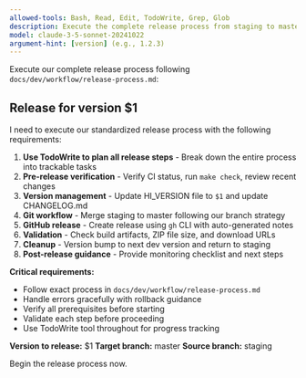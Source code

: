 ```yaml
---
allowed-tools: Bash, Read, Edit, TodoWrite, Grep, Glob
description: Execute the complete release process from staging to master
model: claude-3-5-sonnet-20241022
argument-hint: [version] (e.g., 1.2.3)
---
```


Execute our complete release process following `docs/dev/workflow/release-process.md`:

## Release for version $1

I need to execute our standardized release process with the following requirements:

1. **Use TodoWrite to plan all release steps** - Break down the entire process into trackable tasks
2. **Pre-release verification** - Verify CI status, run `make check`, review recent changes
3. **Version management** - Update HI_VERSION file to `$1` and update CHANGELOG.md
4. **Git workflow** - Merge staging to master following our branch strategy
5. **GitHub release** - Create release using `gh` CLI with auto-generated notes
6. **Validation** - Check build artifacts, ZIP file size, and download URLs
7. **Cleanup** - Version bump to next dev version and return to staging
8. **Post-release guidance** - Provide monitoring checklist and next steps

**Critical requirements:**
- Follow exact process in `docs/dev/workflow/release-process.md`
- Handle errors gracefully with rollback guidance
- Verify all prerequisites before starting
- Validate each step before proceeding
- Use TodoWrite tool throughout for progress tracking

**Version to release:** $1
**Target branch:** master
**Source branch:** staging

Begin the release process now.
